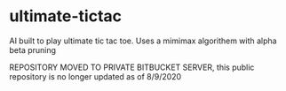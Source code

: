 # ultimate-tictac
AI built to play ultimate tic tac toe.
Uses a mimimax algorithem with alpha beta pruning

REPOSITORY MOVED TO PRIVATE BITBUCKET SERVER, this public repository is no longer updated as of 8/9/2020
